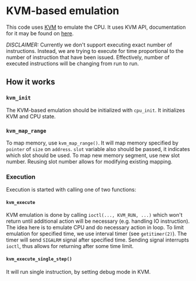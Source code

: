 # KVM-based emulation

This code uses [KVM](https://linux-kvm.org) to emulate the CPU.
It uses KVM API, documentation for it may be found on [here](https://docs.kernel.org/virt/kvm/api.html).

*DISCLAIMER:* Currently we don't support executing exact number of instructions.
Instead, we are trying to execute for time proportional to the number of instruction that have been issued.
Effectively, number of executed instructions will be changing from run to run.

## How it works

### `kvm_init`

The KVM-based emulation should be initialized with `cpu_init`.
It initializes KVM and CPU state.

### `kvm_map_range`

To map memory, use `kvm_map_range()`.
It will map memory specified by `pointer` of `size` on `address`.
`slot` variable also should be passed, it indicates which slot should be used.
To map new memory segment, use new slot number.
Reusing slot number allows for modifying existing mapping.

### Execution

Execution is started with calling one of two functions:

#### `kvm_execute`

KVM emulation is done by calling `ioctl(..., KVM_RUN, ...)` which won't return until additional action will be necessary (e.g. handling IO instruction).
The idea here is to emulate CPU and do necessary action in loop.
To limit emulation for specified time, we use interval timer (see `getitimer(2)`).
The timer will send `SIGALRM` signal after specified time.
Sending signal interrupts `ioctl`, thus allows for returning after some time limit.

#### `kvm_execute_single_step()`

It will run single instruction, by setting debug mode in KVM.
